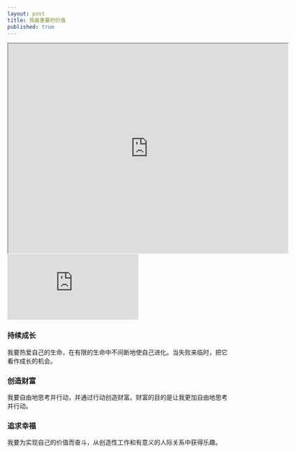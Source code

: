 ```yaml
---
layout: post
title: 我最重要的价值
published: true
---
```



<iframe src="https://drive.google.com/file/d/17Ya5h4vbWz34Z8LFTXf37ZuZflqLETJX/view?usp=sharing" width="640" height="480"></iframe>
<embed src="https://drive.google.com/file/d/17Ya5h4vbWz34Z8LFTXf37ZuZflqLETJX/view?usp=sharing" type="application/pdf"/>



### 持续成长

我要热爱自己的生命，在有限的生命中不间断地使自己进化。当失败来临时，把它看作成长的机会。

### 创造财富

我要自由地思考并行动，并通过行动创造财富。财富的目的是让我更加自由地思考并行动。

### 追求幸福

我要为实现自己的价值而奋斗，从创造性工作和有意义的人际关系中获得乐趣。
